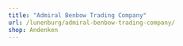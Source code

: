 ```yaml
---
title: "Admiral Benbow Trading Company"
url: /lunenburg/admiral-benbow-trading-company/
shop: Andenken
---
```

